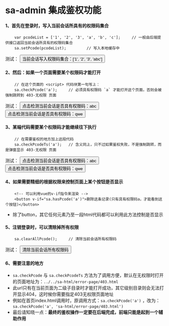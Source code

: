 # sa-admin 集成鉴权功能 


#### 1、首先在登录时，写入当前会话所具有的权限码集合
```
	var pcodeList = ['1', '2', '3', 'a', 'b', 'c'];		// 一般由后端提供接口返回当前会话所具有的权限码集合 
	sa.setPcode(pcodeList);			// 写入本地缓存中 
```
测试：
<button onclick="sa.setPcode(['1', '2', '3', 'abc']); alert('写入成功')">当前会话写入权限码集合：['1', '2', '3', 'abc']</button>


#### 2、然后：如果一个页面需要某个权限码才能打开 
```
	// 在这个页面的 <script> 代码块第一句写上：
	sa.checkPcode('a');		// 必须具有权限码 `a` 才能打开这个页面，否则会被强制跳转到 403-无权限 页面 
```
测试：
<button onclick="sa.checkPcode('abc'); alert('有')">点击检测当前会话是否具有权限码：abc</button>
<button onclick="sa.checkPcode('qwe'); alert('有')">点击检测当前会话是否具有权限码：qwe</button>


#### 3、某端代码需要某个权限码才能继续往下执行
```
	// 在需要鉴权的地方加上这段代码 
	sa.checkPcodeTs('a');	// 含义同上，只不过如果鉴权失败，不是强制跳转，而是弹窗显示 403-无权限 页面 
```
测试：
<button onclick="sa.checkPcodeTs('abc'); alert('有')">点击检测当前会话是否具有权限码：abc</button>
<button onclick="sa.checkPcodeTs('qwe'); alert('有')">点击检测当前会话是否具有权限码：qwe</button>


#### 4、如果需要精细的根据权限来控制页面上某个按钮是否显示 
```
	<!-- 可以利用vue的v-if指令来渲染 -->
	<button v-if="sa.hasPcode('a')">删除这条记录(只有具有权限码a，才能看到这个按钮)</button>
```
- 除了button，其它任何元素乃至一段html代码都可以利用此方法控制是否显示


#### 5、注销登录时，可以清除掉所有权限
```
	sa.clearAllPcode();		// 清除当前会话所有权限码 
```
测试：
<button onclick="sa.clearAllPcode(); alert('清除成功')">清除当前会话所有权限码</button>


#### 6、需要注意的地方
- `sa.checkPcode` 与 `sa.checkPcodeTs` 方法为了调用方便，默认在无权限时打开的页面地址为：`../../sa-html/error-page/403.html`
- 此url只有在当前页面为二级子目录时才能打开成功，其它级别目录则会无法打开显示404，这时候你需要指定403无权限页面地址 
- 例如在首页index.html调用时，原调用方式：`sa.checkPcode('a')` ，改为：`sa.checkPcode('a', 'sa-html/error-page/403.html')`
- 最后请知晓一点：**最终的鉴权操作一定要在后端完成，前端只能是起到一个辅助作用**



